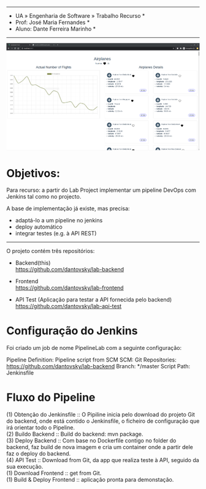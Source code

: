 
*****************************************************
* UA » Engenharia de Software » Trabalho Recurso    *
* Prof: José Maria Fernandes                        *
* Aluno: Dante Ferreira Marinho                     *
*****************************************************

![Pipeline DevOps com Jenkins](https://raw.githubusercontent.com/dantovsky/lab-backend/master/print-of-planes.png "Pipeline DevOps com Jenkins")


# Objetivos:
Para recurso: a partir do Lab Project implementar um pipeline DevOps com Jenkins tal como no projecto.

A base de implementação já existe, mas precisa:
- adaptá-lo a um pipeline no jenkins
- deploy automático
- integrar testes (e.g. à API REST)

- - - - - - - - - - - - - - - -  - - - - - -  -

O projeto contém três repositórios:

- Backend(this)  
https://github.com/dantovsky/lab-backend

- Frontend  
https://github.com/dantovsky/lab-frontend

- API Test (Aplicação para testar a API fornecida pelo backend)  
https://github.com/dantovsky/lab-api-test

# Configuração do Jenkins

Foi criado um job de nome PipelineLab com a seguinte configuração:

Pipeline
    Definition: Pipeline script from SCM
    SCM: Git
    Repositories: https://github.com/dantovsky/lab-backend
    Branch: */master
    Script Path: Jenkinsfile

# Fluxo do Pipeline

(1) Obtenção do Jenkinsfile :: O Pipiline inicia pelo download do projeto Git do backend, onde está contido o Jenkinsfile, o ficheiro de configuração que irá orientar todo o Pipeline.  
(2) Buildo Backend :: Build do backend: mvn package.  
(3) Deploy Backend :: Com base no Dockerfile contigo no folder do backend, faz build de nova imagem e cria um container onde a partir dele faz o deploy do backend.  
(4) API Test :: Download from Git, da app que realiza teste à API, seguido da sua execução.  
(1) Download Frontend :: get from Git.  
(1) Build & Deploy Frontend :: aplicação pronta para demonstação.  

